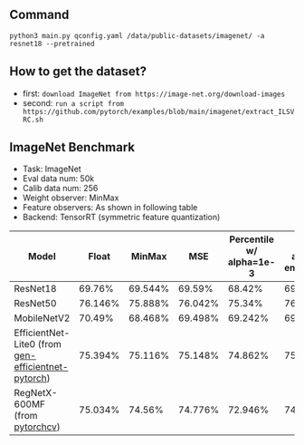 ## Command
```
python3 main.py qconfig.yaml /data/public-datasets/imagenet/ -a resnet18 --pretrained
```

## How to get the dataset?
- first: `download ImageNet from https://image-net.org/download-images`
- second: `run a script from https://github.com/pytorch/examples/blob/main/imagenet/extract_ILSVRC.sh`

## ImageNet Benchmark
- Task: ImageNet
- Eval data num: 50k
- Calib data num: 256
- Weight observer: MinMax
- Feature observers: As shown in following table
- Backend: TensorRT (symmetric feature quantization)

|Model|Float|MinMax|MSE|Percentile w/ alpha=1e-3|Moving average w/ ema_ratio=0.9|ACIQ|KL histogram|
|-----|-----|-----|-----|-----|-----|-----|-----|
|ResNet18|69.76%|69.544%|69.59%|68.42%|69.558%|69.544%|69.354%|
|ResNet50|76.146%|75.888%|76.042%|75.34%|76.026%|76.014%|75.634%|
|MobileNetV2|70.49%|68.468%|69.498%|69.242%|69.708%|68.896%|68.578%|
|EfficientNet-Lite0 (from [gen-efficientnet-pytorch](https://github.com/rwightman/gen-efficientnet-pytorch))|75.394%|75.116%|75.148%|74.862%| 75.09%|75.116%|31.082%|
|RegNetX-600MF (from [pytorchcv](https://openbase.com/python/pytorchcv/documentation))|75.034%|74.56%|74.776%|72.946%|74.692%|74.602%|74.458%|